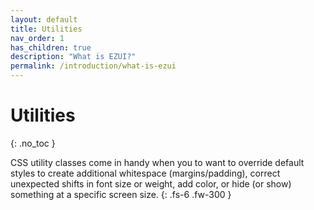 ```yaml
---
layout: default
title: Utilities
nav_order: 1
has_children: true
description: "What is EZUI?"
permalink: /introduction/what-is-ezui
---
```


# Utilities

{: .no_toc }

CSS utility classes come in handy when you to want to override default styles to create additional whitespace (margins/padding), correct unexpected shifts in font size or weight, add color, or hide (or show) something at a specific screen size.
{: .fs-6 .fw-300 }
